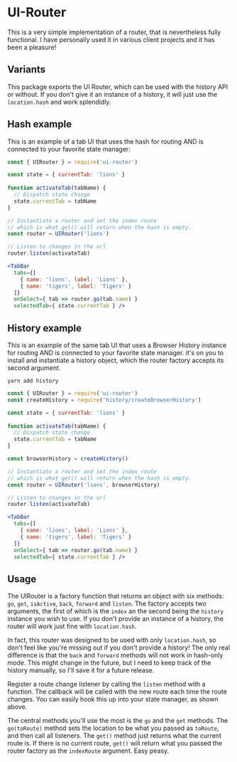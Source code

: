 # UI-Router

This is a very simple implementation of a router, that is nevertheless fully functional. I have personally used it in various client projects and it has been a pleasure!

## Variants

This package exports the UI Router, which can be used with the history API or without. If you don't give it an instance of a history, it will just use the `location.hash` and work splendidly.

## Hash example

This is an example of a tab UI that uses the hash for routing AND is connected to your favorite state manager:

```jsx harmony
const { UIRouter } = require('ui-router')

const state = { currentTab: 'lions' }
 
function activateTab(tabName) {
  // Dispatch state change
  state.currentTab = tabName
}

// Instantiate a router and set the index route
// which is what get() will return when the hash is empty.
const router = UIRouter('lions')

// Listen to changes in the url
router.listen(activateTab)

<TabBar
  tabs={[
    { name: 'lions', label: 'Lions' },
    { name: 'tigers', label: 'Tigers' }
  ]}
  onSelect={ tab => router.go(tab.name) }
  selectedTab={ state.currentTab } />
```

## History example

This is an example of the same tab UI that uses a Browser History instance for routing AND is connected to your favorite state manager. it's on you to install and instantiate a history object, which the router factory accepts its second argument.

`yarn add history`

```jsx harmony
const { UIRouter } = require('ui-router')
const createHistory = require('history/createBrowserHistory')

const state = { currentTab: 'lions' }
 
function activateTab(tabName) {
  // Dispatch state change
  state.currentTab = tabName
}

const browserHistory = createHistory()

// Instantiate a router and set the index route
// which is what get() will return when the hash is empty.
const router = UIRouter('lions', browserHistory)

// Listen to changes in the url
router.listen(activateTab)

<TabBar
  tabs={[
    { name: 'lions', label: 'Lions' },
    { name: 'tigers', label: 'Tigers' }
  ]}
  onSelect={ tab => router.go(tab.name) }
  selectedTab={ state.currentTab } />
```


## Usage

The UIRouter is a factory function that returns an object with six methods: `go`, `get`, `isActive`, `back`, `forward` and `listen`. The factory accepts two arguments, the first of which is the `index` an the second being the `history` instance you wish to use. If you don't provide an instance of a history, the router will work just fine with `location.hash`.

In fact, this router was designed to be used with only `location.hash`, so don't feel like you're missing out if you don't provide a history! The only real difference is that the `back` and `forward` methods will not work in hash-only mode. This might change in the future, but I need to keep track of the history manually, so I'll save it for a future release.

Register a route change listener by calling the `listen` method with a function. The callback will be called with the new route each time the route changes. You can easily hook this up into your state manager, as shown above.

The central methods you'll use the most is the `go` and the `get` methods. The `go(toRoute)` method sets the location to be what you passed as `toRoute`, and then call all listeners. The `get()` method just returns what the current route is. If there is no current route, `get()` will return what you passed the router factory as the `indexRoute` argument. Easy peasy.